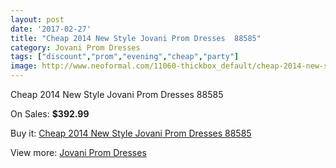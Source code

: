 ```yaml
---
layout: post
date: '2017-02-27'
title: "Cheap 2014 New Style Jovani Prom Dresses  88585"
category: Jovani Prom Dresses
tags: ["discount","prom","evening","cheap","party"]
image: http://www.neoformal.com/11060-thickbox_default/cheap-2014-new-style-jovani-prom-dresses-88585.jpg
---
```

Cheap 2014 New Style Jovani Prom Dresses  88585

On Sales: **$392.99**
<a href="https://www.neoformal.com/en/jovani-prom-dresses-2014/3928-cheap-2014-new-style-jovani-prom-dresses-88585.html"><amp-img layout="responsive" width="600" height="600" src="//www.neoformal.com/11060-thickbox_default/cheap-2014-new-style-jovani-prom-dresses-88585.jpg" alt="Cheap 2014 New Style Jovani Prom Dresses  88585 0" /></a>
<a href="https://www.neoformal.com/en/jovani-prom-dresses-2014/3928-cheap-2014-new-style-jovani-prom-dresses-88585.html"><amp-img layout="responsive" width="600" height="600" src="//www.neoformal.com/11061-thickbox_default/cheap-2014-new-style-jovani-prom-dresses-88585.jpg" alt="Cheap 2014 New Style Jovani Prom Dresses  88585 1" /></a>
<a href="https://www.neoformal.com/en/jovani-prom-dresses-2014/3928-cheap-2014-new-style-jovani-prom-dresses-88585.html"><amp-img layout="responsive" width="600" height="600" src="//www.neoformal.com/11062-thickbox_default/cheap-2014-new-style-jovani-prom-dresses-88585.jpg" alt="Cheap 2014 New Style Jovani Prom Dresses  88585 2" /></a>
<a href="https://www.neoformal.com/en/jovani-prom-dresses-2014/3928-cheap-2014-new-style-jovani-prom-dresses-88585.html"><amp-img layout="responsive" width="600" height="600" src="//www.neoformal.com/11063-thickbox_default/cheap-2014-new-style-jovani-prom-dresses-88585.jpg" alt="Cheap 2014 New Style Jovani Prom Dresses  88585 3" /></a>

Buy it: [Cheap 2014 New Style Jovani Prom Dresses  88585](https://www.neoformal.com/en/jovani-prom-dresses-2014/3928-cheap-2014-new-style-jovani-prom-dresses-88585.html "Cheap 2014 New Style Jovani Prom Dresses  88585")

View more: [Jovani Prom Dresses](https://www.neoformal.com/en/53-jovani-prom-dresses-2014 "Jovani Prom Dresses")